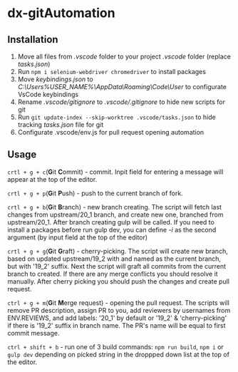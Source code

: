 # dx-gitAutomation

## Installation

1) Move all files from *.vscode* folder to your project *.vscode* folder (replace *tasks.json*)
2) Run ```npm i selenium-webdriver chromedriver``` to install packages
3) Move *keybindings.json* to *C:\Users\%USER_NAME%\AppData\Roaming\Code\User* to configurate VsCode keybindings
4) Rename *.vscode/gitignore* to *.vscode/.gitignore* to hide new scripts for git
5) Run ```git update-index --skip-worktree .vscode/tasks.json``` to hide tracking *tasks.json* file for git
6) Configurate .vscode/env.js for pull request opening automation

## Usage

`crtl + g + c`(**G**it **C**ommit) - commit. Inpit field for entering a message will appear at the top of the editor.

`crtl + g + p`(**G**it **P**ush) - push to the current branch of fork.

`crtl + g + b`(**G**it **B**ranch) - new branch creating. The script will fetch last changes from upstream/20_1 branch, and create new one, branched from      upstream/20_1. After branch creating gulp will be called. If you need to install a packages before run gulp dev, you can define *-i* as the second argument (by input field at the top of the editor)

`crtl + g + g`(**G**it **G**raft) - cherry-picking. The script will create new branch, based on updated upstream/19_2 with and named as the current branch, but with '19_2' suffix. Next the script will graft all commits from the current branch to created. If there are any merge conflicts you should resolve it manually. After cherry picking you should push the changes and create pull request.

`ctrl + g + m`(**G**it **M**erge request) - opening the pull request. The scripts will remove PR description, assign PR to you, add reviewers by usernames from ENV.REVIEWS, and add labels: '20_1' by default or '19_2' & 'cherry-picking' if there is '19_2' suffix in branch name. The PR's name will be equal to first commit message.

`ctrl + shift + b` - run one of 3 build commands: `npm run build`, `npm i` or `gulp dev` depending on picked string in the droppped down list at the top of the editor.

